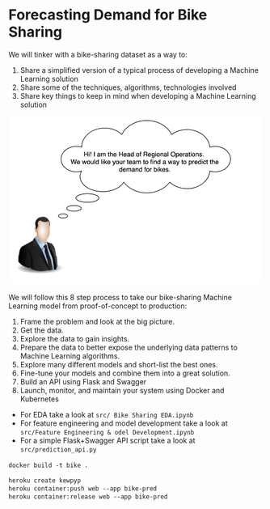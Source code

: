 # Forecasting Demand for Bike Sharing


We will tinker with a bike-sharing dataset as a way to:

1. Share a simplified version of a typical process of developing a Machine Learning solution
2. Share some of the techniques, algorithms, technologies involved
3. Share key things to keep in mind when developing a Machine Learning solution

![](readme_images/1.png)

We will follow this 8 step process to take our bike-sharing Machine Learning model from proof-of-concept to production:

1. Frame the problem and look at the big picture.
2. Get the data.
3. Explore the data to gain insights.
4. Prepare the data to better expose the underlying data patterns to Machine Learning
algorithms.
5. Explore many different models and short-list the best ones.
6. Fine-tune your models and combine them into a great solution.
7. Build an API using Flask and Swagger
8. Launch, monitor, and maintain your system using Docker and Kubernetes

- For EDA take a look at `src/ Bike Sharing EDA.ipynb`
- For feature engineering and model development take a look at `src/Feature Engineering & odel Development.ipynb`
- For a simple Flask+Swagger API script take a look at `src/prediction_api.py`




`docker build -t bike .`

```
heroku create kewpyp
heroku container:push web --app bike-pred
heroku container:release web --app bike-pred
```